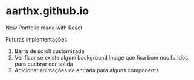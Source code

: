 # aarthx.github.io
New Portfolio made with React

Futuras implementações
<ol>
  <li>Barra de scroll customizada</li>
  <li>Verificar se existe algum background image que fica bom nos fundos para quebrar cor solida</li>
  <li>Adicionar animações de entrada para alguns components</li>
</ol>
